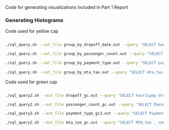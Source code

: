 Code for generating visualizations included in Part 1 Report

### Generating Histograms 
Code used for yellow cap 

```./sql_query.sh --out_file group_by_pickup_date.out --query "SELECT hour(tpep_pickup_datetime), count(*) FROM yc GROUP BY hour(tpep_pickup_datetime) LIMIT 500"

./sql_query.sh --out_file group_by_dropoff_date.out --query "SELECT hour(tpep_dropoff_datetime), count(*) FROM yc GROUP BY hour(tpep_dropoff_datetime) LIMIT 500"

./sql_query.sh --out_file group_by_passenger_count.out --query "SELECT passenger_count, count(*) AS cts FROM yc GROUP BY passenger_count LIMIT 500"

./sql_query.sh --out_file group_by_payment_type.out --query "SELECT payment_type, count(*) AS cts FROM yc GROUP BY payment_type LIMIT 500"
 
./sql_query.sh --out_file group_by_mta_tax.out --query "SELECT mta_tax, count(*) AS cts FROM yc GROUP BY mta_tax LIMIT 500"

```

 Code used for green cap 

```./sql_query2.sh --out_file pickup_gc.out --query "SELECT hour(lpep_pickup_datetime ), count(*) FROM gc GROUP BY hour(lpep_pickup_datetime ) LIMIT 500"

./sql_query2.sh --out_file dropoff_gc.out --query "SELECT hour(Lpep_dropoff_datetime), count(*) FROM gc GROUP BY hour(Lpep_dropoff_datetime) LIMIT 500"

./sql_query2.sh --out_file passenger_count_gc.out --query "SELECT Passenger_count , count(*) AS cts FROM gc GROUP BY Passenger_count LIMIT 500"

./sql_query2.sh --out_file payment_type_gc3.out --query "SELECT Payment_type , count(*) AS cts FROM gc GROUP BY Payment_type LIMIT 500"

./sql_query2.sh --out_file mta_tax_gc.out --query "SELECT MTA_tax , count(*) AS cts FROM gc GROUP BY MTA_tax LIMIT 500" 
```
